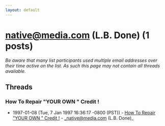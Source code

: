 ```yaml
---
layout: default
---
```


# native@media.com (L.B. Done) (1 posts)

_Be aware that many list participants used multiple email addresses over their time active on the list. As such this page may not contain all threads available._

## Threads

### How To Repair "YOUR OWN " Credit !
+ 1997-01-08 (Tue, 7 Jan 1997 16:36:17 -0800 (PST)) - [How To Repair "YOUR OWN " Credit !](/archive/1997/01/2c96ebe19a1975a3cb39005b20b0d1a27ca74324692a5e751dc6948b504c9a8e) - _native@media.com (L.B. Done)_


